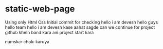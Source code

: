 # static-web-page

Using only Html Css
Initial commit for checking
hello i am devesh
hello guys
hello team 
hello i am devesh
kase aahat sagde
can we continue for project
github kheln band kara ani project start kara

namskar
chalu karuya